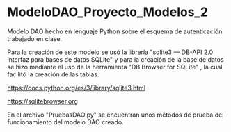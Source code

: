 # ModeloDAO_Proyecto_Modelos_2

Modelo DAO hecho en lenguaje Python sobre el esquema de autenticación trabajado en clase.

Para la creación de este modelo se usó la librería  "sqlite3 — DB-API 2.0 interfaz para bases de datos SQLite"  y para la creación de la base de datos se hizo mediante el uso de la herramienta "DB Browser for SQLite" , la cual facilitó la creación de las tablas.

https://docs.python.org/es/3/library/sqlite3.html

https://sqlitebrowser.org

En el archivo "PruebasDAO.py" se encuentran unos métodos de prueba del funcionamiento del modelo DAO creado.
